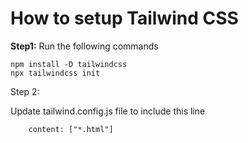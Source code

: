 # How to setup Tailwind CSS

**Step1:** Run the following commands

```shell
npm install -D tailwindcss
npx tailwindcss init
```

Step 2: 

Update tailwind.config.js file to include this line

```
    content: ["*.html"]
```